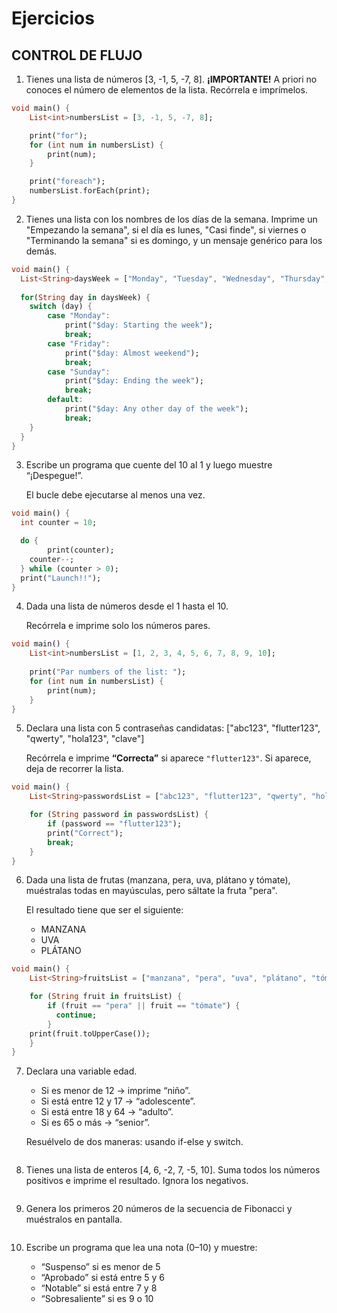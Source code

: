 # Ejercicios

## CONTROL DE FLUJO

1) Tienes una lista de números [3, -1, 5, -7, 8]. **¡IMPORTANTE!** A priori no conoces el número de elementos de la lista. Recórrela e imprímelos.

```dart
void main() {
    List<int>numbersList = [3, -1, 5, -7, 8];

    print("for");
    for (int num in numbersList) {
        print(num);
    }

    print("foreach");
    numbersList.forEach(print);
}
```

2) Tienes una lista con los nombres de los días de la semana. Imprime un "Empezando la semana", si el día es lunes, "Casi finde", si viernes o "Terminando la semana" si es domingo, y un mensaje genérico para los demás.

```dart
void main() {
  List<String>daysWeek = ["Monday", "Tuesday", "Wednesday", "Thursday", "Friday", "Saturdayt", "Sunday"];
  
  for(String day in daysWeek) {
    switch (day) {
        case "Monday":
            print("$day: Starting the week");
            break;
        case "Friday":
            print("$day: Almost weekend");
            break;
        case "Sunday":
            print("$day: Ending the week");
            break;
        default:
            print("$day: Any other day of the week");
            break;
    }
  }
}
```

3) Escribe un programa que cuente del 10 al 1 y luego muestre “¡Despegue!”. 

    El bucle debe ejecutarse al menos una vez.

```dart
void main() {
  int counter = 10;

  do {
        print(counter);
    counter--;
  } while (counter > 0);
  print("Launch!!");
}
```

4) Dada una lista de números desde el 1 hasta el 10. 

    Recórrela e imprime solo los números pares.

```dart
void main() {
    List<int>numbersList = [1, 2, 3, 4, 5, 6, 7, 8, 9, 10];
    
    print("Par numbers of the list: ");
    for (int num in numbersList) {
        print(num);
    }
}
```

5) Declara una lista con 5 contraseñas candidatas: ["abc123", "flutter123", "qwerty", "hola123", "clave"] 

    Recórrela e imprime **“Correcta”** si aparece `"flutter123"`. Si aparece, deja de recorrer la lista.

```dart
void main() {
    List<String>passwordsList = ["abc123", "flutter123", "qwerty", "hola123", "clave"];

    for (String password in passwordsList) {
        if (password == "flutter123");
        print("Correct");
        break;
    }
}
```

6) Dada una lista de frutas (manzana, pera, uva, plátano y tómate), muéstralas todas en mayúsculas, pero sáltate la fruta "pera". 

    El resultado tiene que ser el siguiente: 

    - MANZANA 
    - UVA 
    - PLÁTANO

```dart
void main() {
    List<String>fruitsList = ["manzana", "pera", "uva", "plátano", "tómate"];

    for (String fruit in fruitsList) {
        if (fruit == "pera" || fruit == "tómate") {
          continue;
        }
    print(fruit.toUpperCase());
    }
}
```

7) Declara una variable edad.
    - Si es menor de 12 → imprime “niño”.
    - Si está entre 12 y 17 → “adolescente”.
    - Si está entre 18 y 64 → “adulto”.
    - Si es 65 o más → “senior”.

    Resuélvelo de dos maneras: usando if-else y switch.

```dart
```

8) Tienes una lista de enteros [4, 6, -2, 7, -5, 10].
Suma todos los números positivos e imprime el resultado.
Ignora los negativos.

```dart
```

9) Genera los primeros 20 números de la secuencia de Fibonacci y muéstralos en pantalla.

```dart
```

10) Escribe un programa que lea una nota (0–10) y muestre:

    - “Suspenso” si es menor de 5
    - “Aprobado” si está entre 5 y 6
    - “Notable” si está entre 7 y 8
    - “Sobresaliente” si es 9 o 10

```dart
```